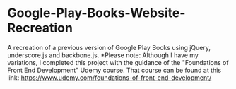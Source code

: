 # Google-Play-Books-Website-Recreation
A recreation of a previous version of Google Play Books using jQuery, underscore.js and backbone.js. 
*Please note: Although I have my variations, I completed this project with the guidance of the "Foundations of Front End Development" Udemy course. That course can be found at this link: https://www.udemy.com/foundations-of-front-end-development/
